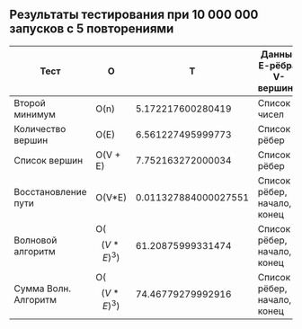 ## Результаты тестирования при 10 000 000 запусков с 5 повторениями
| Тест                 | O     | T                    | Данные Е-рёбра, V-вершины                      | Стенд              |
|----------------------|-------|----------------------|-----------------------------|--------------------|
| Второй минимум       |  O(n) | 5.172217600280419    | Список чисел                | second_min.py       |
| Количество вершин    | O(E)  | 6.561227495999773    | Список рёбер                | count_vertices.py |
| Список вершин        |  O(V + E)   | 7.752163272000034    | Список рёбер                | get_vertices.py   |
| Восстановление пути  | O(V*E)  | 0.011327884000027551 | Список рёбер, начало, конец | path_rec.py       |
| Волновой алгоритм    |  O($$(V*E)^3)$$ | 61.20875999331474    | Список рёбер, начало, конец | wave_algorithm.py |
| Сумма Волн. Алгоритм |  O($$(V*E)^3)$$  | 74.46779279992916    | Список рёбер, начало, конец | all.py            |
